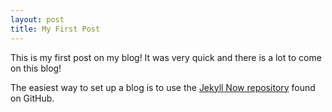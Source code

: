 ```yaml
---
layout: post
title: My First Post
---
```


This is my first post on my blog! It was very quick and there is a lot to come on this blog! 

The easiest way to set up a blog is to use the [Jekyll Now repository](https://github.com/barryclark/jekyll-now) found on GitHub.